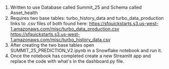 1. Written to use Database called Summit_25 and Schema called Asset_health
2. Requires two base tables:  turbo_history_data and turbo_data_production links to .csv files of both found here:  https://sfquickstarts.s3.us-west-1.amazonaws.com/misc/turbo_data_production.csv https://sfquickstarts.s3.us-west-1.amazonaws.com/misc/turbo_history_data.csv
3. After creating the two base tables open SUMMIT_25_PREDICTION_V2.ipynb in a Snowflake notebook and run it.
4. Once the notebook has completed create a new Streamlit app and replace the code with what's in the dashboard.py file.

